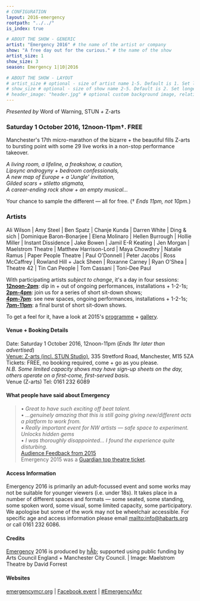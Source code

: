 ```yaml
---
# CONFIGURATION
layout: 2016-emergency
rootpath: "../../"
is_index: true

# ABOUT THE SHOW - GENERIC
artist: "Emergency 2016" # the name of the artist or company
show: "A free day out for the curious." # the name of the show
artist_size: 1
show_size: 3
season: Emergency 1|10|2016

# ABOUT THE SHOW - LAYOUT
# artist_size # optional - size of artist name 1-5. Default is 1. Set longer names to lower values
# show_size # optional - size of show name 2-5. Default is 2. Set longer names to lower values
# header_image: "header.jpg" # optional custom background image, relative to current page
---
```

*Presented by* Word of Warning, STUN *+* Z-arts           
         
### Saturday 1 October 2016, 12noon-11pm†. FREE             
Manchester's 17th micro-marathon of the bizarre + the beautiful fills Z-arts to bursting point with some 29 live works in a non-stop performance takeover.           
         
*A living room, a lifeline, a freakshow, a caution,<br>Lipsync androgyny + bedroom confessionals,<br>A new map of Europe + a 'Jungle' invitation,<br>Gilded scars + stiletto stigmata,<br>A career-ending rock show + an empty musical…*          
         
Your chance to sample the different — all for free. († *Ends 11pm, not 10pm.*)          
         
### Artists           
Ali Wilson | Amy Steel | Ben Spatz | Chanje Kunda | Darren White | Ding & sich | Dominique Baron-Bonarjee | Elena Molinaro | Hellen Burrough | Hollie Miller | Instant Dissidence | Jake Bowen | Jamil E-R Keating | Jen Morgan | Maelstrom Theatre | Matthew Harrison-Lord | Maya Chowdhry | Natalie Ramus | Paper People Theatre | Paul O'Donnell | Peter Jacobs | Ross McCaffrey | Rowland Hill + Jack Sheen | Roxanne Carney | Ryan O'Shea | Theatre 42 | Tin Can People | Tom Cassani | Toni-Dee Paul          
         
With participating artists *subject to change*, it's a day in four sessions:        
[**12noon-2pm**](/2016-emergency/12-2): dip in + out of ongoing performances, installations + 1-2-1s;          
[**2pm-4pm**](/2016-emergency/2-4): join us for a series of short sit-down shows;         
[**4pm-7pm**](/2016-emergency/4-7): see new spaces, ongoing performances, installations + 1-2-1s;        
[**7pm-11pm**](/2016-emergency/7-11): a final burst of short sit-down shows.         
         
To get a feel for it, have a look at 2015's [programme](/archive/2015-emergency) + [gallery](/galleries/2015-emergency).        
         
#### Venue + Booking Details         
Date: Saturday 1 October 2016, 12noon-11pm (*Ends 1hr later than advertised*)        
[Venue: Z-arts (incl. STUN Studio)](http://www.z-arts.org/about-us/getting-here), 335 Stretford Road, Manchester, M15 5ZA        
Tickets: FREE, no booking required, come + go as you please.        
*N.B. Some limited capacity shows may have sign-up sheets on the day, others operate on a first-come, first-served basis.*        
Venue (Z-arts) Tel: 0161 232 6089         
         
#### What people have said about Emergency        
>• *Great to have such exciting off beat talent.*<br>• *…genuinely amazing that this is still going giving new/different acts a platform to work from.*<br>• *Really important event for NW artists — safe space to experiment. Unlocks hidden gems*<br>• *I was thoroughly disappointed… I found the experience quite disturbing.*<br>[Audience Feedback from 2015](/archive/2015-emergency)        
Emergency 2015 was a [Guardian top theatre ticket](http://www.theguardian.com/stage/theatreblog/2015/sep/28/romola-garai-fun-palaces-pomona-theatre-top-tickets).                 
          
#### Access Information       
Emergency 2016 is primarily an adult-focussed event and some works may not be suitable for younger viewers (i.e. under 18s). It takes place in a number of different spaces and formats — some seated, some standing, some spoken word, some visual, some limited capacity, some participatory. We apologise but some of the work may not be wheelchair accessible. For specific age and access information please email <mailto:info@habarts.org> or call 0161 232 6086.     
            
#### Credits         
[Emergency](/hab/emergency) 2016 is produced by [hÅb](/hab); supported using public funding by Arts Council England + Manchester City Council. | Image: Maelstrom Theatre by David Forrest       
         
#### Websites
<a href="http://emergencymcr.org" target="_blank">emergencymcr.org</a> | <a href="http://facebook.com/events/147434852375256" target="_blank">Facebook event</a> | <a href="http://twitter.com/hashtag/EmergencyMcr" target="_blank">#EmergencyMcr<a>
